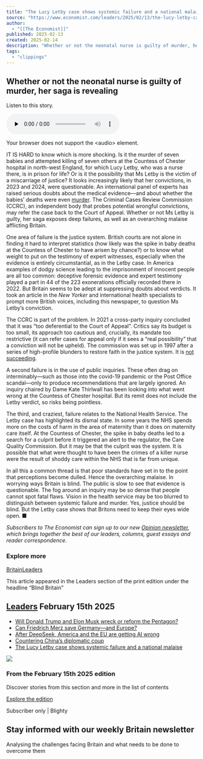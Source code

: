 ```yaml
---
title: "The Lucy Letby case shows systemic failure and a national malaise"
source: "https://www.economist.com/leaders/2025/02/13/the-lucy-letby-case-shows-systemic-failure-and-a-national-malaise"
author:
  - "[[The Economist]]"
published: 2025-02-13
created: 2025-02-14
description: "Whether or not the neonatal nurse is guilty of murder, her saga is revealing | Leaders"
tags:
  - "clippings"
---
```

## Whether or not the neonatal nurse is guilty of murder, her saga is revealing

Listen to this story.

<audio class="react-audio-player " controls="" id="audio-player" preload="none" src="https://www.economist.com/content-assets/audio/009%20Leaders%20-%20Systemic%20failure-d14bbb4bd104f508a7c71e88b55123e5.mp3" title="The Lucy Letby case shows systemic failure and a national malaise" controlslist="nodownload"><p>Your browser does not support the &lt;audio&gt; element.</p></audio>

IT IS HARD to know which is more shocking. Is it the murder of seven babies and attempted killing of seven others at the Countess of Chester hospital in north-west England, for which Lucy Letby, who was a nurse there, is in prison for life? Or is it the possibility that Ms Letby is the victim of a miscarriage of justice? It looks increasingly likely that her convictions, in 2023 and 2024, were questionable. An international panel of experts has raised serious doubts about the medical evidence—and about whether the babies’ deaths were even [murder](https://www.economist.com/britain/2025/02/10/it-increasingly-looks-as-if-lucy-letbys-conviction-was-unsafe). The Criminal Cases Review Commission (CCRC), an independent body that probes potential wrongful convictions, may refer the case back to the Court of Appeal. Whether or not Ms Letby is guilty, her saga exposes deep failures, as well as an overarching malaise afflicting Britain.

One area of failure is the justice system. British courts are not alone in finding it hard to interpret statistics (how likely was the spike in baby deaths at the Countess of Chester to have arisen by chance?) or to know what weight to put on the testimony of expert witnesses, especially when the evidence is entirely circumstantial, as in the Letby case. In America examples of dodgy science leading to the imprisonment of innocent people are all too common: deceptive forensic evidence and expert testimony played a part in 44 of the 223 exonerations officially recorded there in 2022. But Britain seems to be adept at suppressing doubts about verdicts. It took an article in the *New Yorker* and international health specialists to prompt more British voices, including this newspaper, to question Ms Letby’s conviction.

The CCRC is part of the problem. In 2021 a cross-party inquiry concluded that it was “too deferential to the Court of Appeal”. Critics say its budget is too small, its approach too cautious and, crucially, its mandate too restrictive (it can refer cases for appeal only if it sees a “real possibility” that a conviction will not be upheld). The commission was set up in 1997 after a series of high-profile blunders to restore faith in the justice system. It is [not succeeding](https://www.economist.com/britain/2025/02/13/britains-review-body-for-criminal-convictions-is-struggling).

A second failure is in the use of public inquiries. These often drag on interminably—such as those into the covid-19 pandemic or the Post Office scandal—only to produce recommendations that are largely ignored. An inquiry chaired by Dame Kate Thirlwall has been looking into what went wrong at the Countess of Chester hospital. But its remit does not include the Letby verdict, so risks being pointless.

The third, and craziest, failure relates to the National Health Service. The Letby case has highlighted its dismal state. In some years the NHS spends more on the costs of harm in the area of maternity than it does on maternity care itself. At the Countess of Chester, the spike in baby deaths led to a search for a culprit before it triggered an alert to the regulator, the Care Quality Commission. But it may be that the culprit was the system. It is possible that what were thought to have been the crimes of a killer nurse were the result of shoddy care within the NHS that is far from unique.

In all this a common thread is that poor standards have set in to the point that perceptions become dulled. Hence the overarching malaise. In worrying ways Britain is blind. The public is slow to see that evidence is questionable. The fog around an inquiry may be so dense that people cannot spot fatal flaws. Vision in the health service may be too blurred to distinguish between systemic failure and murder. Yes, justice should be blind. But the Letby case shows that Britons need to keep their eyes wide open. ■

*Subscribers to The Economist can sign up to our new [Opinion newsletter](https://www.economist.com/newsletters/opinion), which brings together the best of our leaders, columns, guest essays and reader correspondence.*

### Explore more

[Britain](https://www.economist.com/topics/britain)[Leaders](https://www.economist.com/topics/leaders)

This article appeared in the Leaders section of the print edition under the headline “Blind Britain”

## [Leaders](https://www.economist.com/leaders) February 15th 2025

- [Will Donald Trump and Elon Musk wreck or reform the Pentagon?](https://www.economist.com/leaders/2025/02/13/will-donald-trump-and-elon-musk-wreck-or-reform-the-pentagon)
- [Can Friedrich Merz save Germany—and Europe?](https://www.economist.com/leaders/2025/02/13/can-friedrich-merz-save-germany-and-europe)
- [After DeepSeek, America and the EU are getting AI wrong](https://www.economist.com/leaders/2025/02/12/after-deepseek-america-and-the-eu-are-getting-ai-wrong)
- [Countering China’s diplomatic coup](https://www.economist.com/leaders/2025/02/13/countering-chinas-diplomatic-coup)
- [The Lucy Letby case shows systemic failure and a national malaise](https://www.economist.com/leaders/2025/02/13/the-lucy-letby-case-shows-systemic-failure-and-a-national-malaise)

![](https://www.economist.com/cdn-cgi/image/width=1424,quality=80,format=auto/content-assets/images/20250215_DE_AP.jpg)

### From the February 15th 2025 edition

Discover stories from this section and more in the list of contents

[Explore the edition](https://www.economist.com/weeklyedition/2025-02-15)

Subscriber only | Blighty

## Stay informed with our weekly Britain newsletter

Analysing the challenges facing Britain and what needs to be done to overcome them